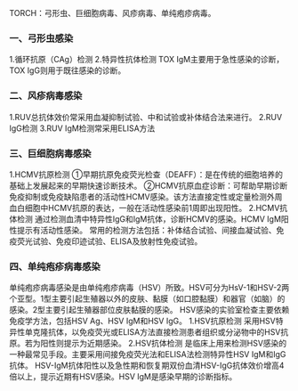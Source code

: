 


TORCH：弓形虫、巨细胞病毒、风疹病毒、单纯疱疹病毒。
### 一、弓形虫感染
1.循环抗原（CAg）检测
2.特异性抗体检测
TOX IgM主要用于急性感染的诊断，TOX IgG则用于既往感染的诊断。

### 二、风疹病毒感染
1.RUV总抗体效价常采用血凝抑制试验、中和试验或补体结合法来进行。
2.RUV IgG检测
3.RUV IgM检测常采用ELISA方法

### 三、巨细胞病毒感染
1.HCMV抗原检测
①早期抗原免疫荧光检查（DEAFF）：是在传统的细胞培养的基础上发展起来的早期快速诊断技术。
②HCMV抗原血症诊断：可帮助早期诊断免疫抑制或免疫缺陷患者的活动性HCMV感染。该方法直接定性或定量检测外周血白细胞中HCMV抗原的表达，一般在活动性感染前1周即出现阳性。
2.HCMV抗体检测
通过检测血清中特异性IgG和IgM抗体，诊断HCMV的感染。HCMV IgM阳性提示有活动性感染。
常用的检测方法包括：补体结合试验、间接血凝试验、免疫荧光试验、免疫印迹试验、ELISA及放射性免疫试验。

### 四、单纯疱疹病毒感染
单纯疱疹病毒感染是由单纯疱疹病毒（HSV）所致。HSV可分为HsV-1和HSV-2两个亚型。1型主要引起生殖器以外的皮肤、黏膜（如口腔黏膜）和器官（如脑）的感染。2型主要引起生殖器部位皮肤黏膜的感染。
HSV感染的实验室检查主要依赖免疫学方法，包括HSV Ag、HSV IgM和HSV IgG。
1.HSV抗原检测
采用HSV特异性单克隆抗体，以免疫荧光或ELISA方法直接检测患者组织或分泌物中的HSV抗原。若为阳性则提示为近期感染。
2.HSV抗体检测
是临床上用来检测HSV感染的一种最常见手段。主要采用间接免疫荧光法和ELISA法检测特异性HSV IgM和IgG抗体。
HSV-IgM抗体阳性以及急性期和恢复期双份血清HSV-IgG抗体效价增高4倍以上，提示近期有HSV感染。HSV IgM是感染早期的诊断指标。
